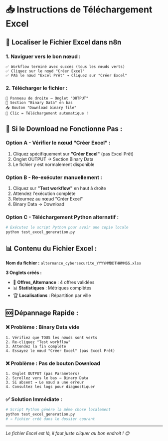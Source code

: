 # 📥 Instructions de Téléchargement Excel

## 🎯 **Localiser le Fichier Excel dans n8n**

### **1. Naviguer vers le bon nœud :**
```
✅ Workflow terminé avec succès (tous les nœuds verts)
✅ Cliquez sur le nœud "Créer Excel"
✅ PAS le nœud "Excel Prêt" → Cliquez sur "Créer Excel"
```

### **2. Télécharger le fichier :**
```
📍 Panneau de droite → Onglet "OUTPUT"
📄 Section "Binary Data" en bas
📥 Bouton "Download binary file"
🎯 Clic = Téléchargement automatique !
```

## 🔧 **Si le Download ne Fonctionne Pas :**

### **Option A - Vérifier le nœud "Créer Excel" :**
1. Cliquez spécifiquement sur **"Créer Excel"** (pas Excel Prêt)
2. Onglet OUTPUT → Section Binary Data
3. Le fichier y est normalement disponible

### **Option B - Re-exécuter manuellement :**
1. Cliquez sur **"Test workflow"** en haut à droite
2. Attendez l'exécution complète
3. Retournez au nœud "Créer Excel"
4. Binary Data → Download

### **Option C - Téléchargement Python alternatif :**
```bash
# Exécutez le script Python pour avoir une copie locale
python test_excel_generation.py
```

## 📊 **Contenu du Fichier Excel :**

**Nom du fichier :** `alternance_cybersecurite_YYYYMMDDTHHMMSS.xlsx`

**3 Onglets créés :**
- 📑 **Offres_Alternance** : 4 offres validées
- 📊 **Statistiques** : Métriques complètes
- 🏆 **Localisations** : Répartition par ville

## 🆘 **Dépannage Rapide :**

### **❌ Problème : Binary Data vide**
```
1. Vérifiez que TOUS les nœuds sont verts
2. Re-cliquez "Test workflow"
3. Attendez la fin complète
4. Essayez le nœud "Créer Excel" (pas Excel Prêt)
```

### **❌ Problème : Pas de bouton Download**
```
1. Onglet OUTPUT (pas Parameters)
2. Scrollez vers le bas → Binary Data
3. Si absent → Le nœud a une erreur
4. Consultez les logs pour diagnostiquer
```

### **✅ Solution Immédiate :**
```bash
# Script Python génère la même chose localement
python test_excel_generation.py
# → Fichier créé dans le dossier courant
```

---
*Le fichier Excel est là, il faut juste cliquer au bon endroit ! 😊*